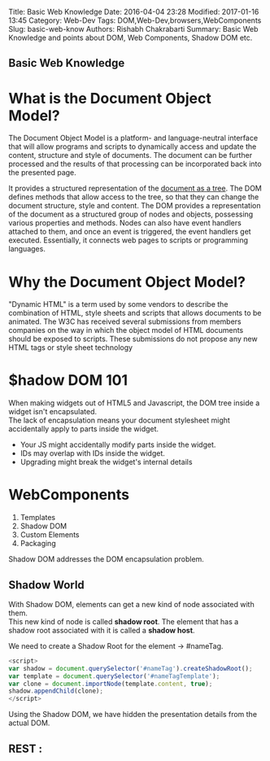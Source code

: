 Title: Basic Web Knowledge
Date: 2016-04-04 23:28
Modified: 2017-01-16 13:45
Category: Web-Dev
Tags: DOM,Web-Dev,browsers,WebComponents
Slug: basic-web-know
Authors: Rishabh Chakrabarti
Summary: Basic Web Knowledge and points about DOM, Web Components, Shadow DOM etc.


## Basic Web Knowledge

# What is the Document Object Model?

The Document Object Model is a platform- and language-neutral interface that will allow programs and scripts to dynamically access and update the content,
structure and style of documents. The document can be further processed and the results of that processing can be incorporated back into the presented page.

It provides a structured representation of the [document as a tree](https://www.w3.org/TR/DOM-Level-1/introduction.html).
The DOM defines methods that allow access to the tree, so that they can change the document structure, style and content. The DOM provides a representation of the document as a structured group of nodes and objects, possessing various properties and methods.
Nodes can also have event handlers attached to them, and once an event is triggered, the event handlers get executed. Essentially, it connects web pages to scripts or programming languages.

# Why the Document Object Model?

"Dynamic HTML" is a term used by some vendors to describe the combination of HTML, style sheets and scripts that allows documents to be animated.
The W3C has received several submissions from members companies on the way in which the object model of HTML documents should be exposed to scripts.
These submissions do not propose any new HTML tags or style sheet technology

# $hadow DOM 101

When making widgets out of HTML5 and Javascript, the DOM tree inside a widget isn't encapsulated.  
The lack of encapsulation means your document stylesheet might accidentally apply to parts inside the widget.  
* Your JS might accidentally modify parts inside the widget.
* IDs may overlap with IDs inside the widget.
* Upgrading might break the widget's internal details

# WebComponents
1. Templates
2. Shadow DOM
3. Custom Elements
4. Packaging

Shadow DOM addresses the DOM encapsulation problem.  
## Shadow World

With Shadow DOM, elements can get a new kind of node associated with them.  
This new kind of node is called **shadow root**. The element that has a shadow root associated with it is called a **shadow host**.  

We need to create a Shadow Root for the element -> #nameTag.

```javascript
<script>
var shadow = document.querySelector('#nameTag').createShadowRoot();
var template = document.querySelector('#nameTagTemplate');
var clone = document.importNode(template.content, true);
shadow.appendChild(clone);
</script>
```

Using the Shadow DOM, we have hidden the presentation details from the actual DOM.

## REST :
